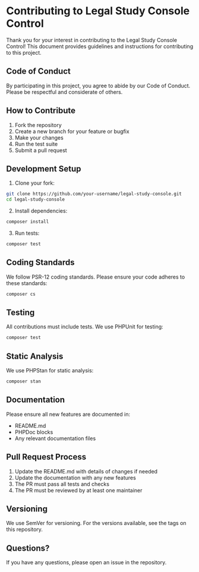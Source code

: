 # Contributing to Legal Study Console Control

Thank you for your interest in contributing to the Legal Study Console Control! This document provides guidelines and instructions for contributing to this project.

## Code of Conduct

By participating in this project, you agree to abide by our Code of Conduct. Please be respectful and considerate of others.

## How to Contribute

1. Fork the repository
2. Create a new branch for your feature or bugfix
3. Make your changes
4. Run the test suite
5. Submit a pull request

## Development Setup

1. Clone your fork:
```bash
git clone https://github.com/your-username/legal-study-console.git
cd legal-study-console
```

2. Install dependencies:
```bash
composer install
```

3. Run tests:
```bash
composer test
```

## Coding Standards

We follow PSR-12 coding standards. Please ensure your code adheres to these standards:

```bash
composer cs
```

## Testing

All contributions must include tests. We use PHPUnit for testing:

```bash
composer test
```

## Static Analysis

We use PHPStan for static analysis:

```bash
composer stan
```

## Documentation

Please ensure all new features are documented in:
- README.md
- PHPDoc blocks
- Any relevant documentation files

## Pull Request Process

1. Update the README.md with details of changes if needed
2. Update the documentation with any new features
3. The PR must pass all tests and checks
4. The PR must be reviewed by at least one maintainer

## Versioning

We use SemVer for versioning. For the versions available, see the tags on this repository.

## Questions?

If you have any questions, please open an issue in the repository. 